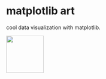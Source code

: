 # matplotlib art

cool data visualization with matplotlib.

<img src="colorfulscatter.png"  width="100px" height="100px">
